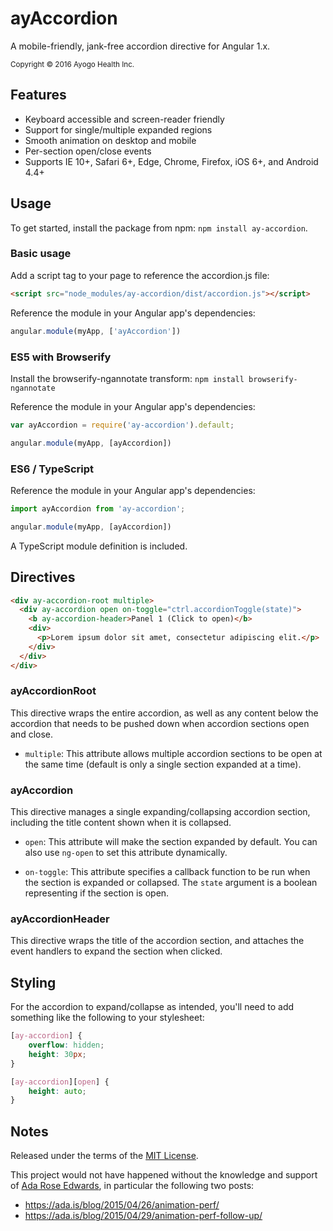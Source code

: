 ayAccordion
===========

A mobile-friendly, jank-free accordion directive for Angular 1.x.

<small>Copyright © 2016 Ayogo Health Inc.</small>


Features
--------

* Keyboard accessible and screen-reader friendly
* Support for single/multiple expanded regions
* Smooth animation on desktop and mobile
* Per-section open/close events
* Supports IE 10+, Safari 6+, Edge, Chrome, Firefox, iOS 6+, and Android 4.4+


Usage
-----

To get started, install the package from npm: `npm install ay-accordion`.

### Basic usage

Add a script tag to your page to reference the accordion.js file:

```html
<script src="node_modules/ay-accordion/dist/accordion.js"></script>
```

Reference the module in your Angular app's dependencies:

```javascript
angular.module(myApp, ['ayAccordion'])
```

### ES5 with Browserify

Install the browserify-ngannotate transform:
`npm install browserify-ngannotate`

Reference the module in your Angular app's dependencies:

```javascript
var ayAccordion = require('ay-accordion').default;

angular.module(myApp, [ayAccordion])
```

### ES6 / TypeScript
Reference the module in your Angular app's dependencies:

```javascript
import ayAccordion from 'ay-accordion';

angular.module(myApp, [ayAccordion])
```

A TypeScript module definition is included.


Directives
----------

```html
<div ay-accordion-root multiple>
  <div ay-accordion open on-toggle="ctrl.accordionToggle(state)">
    <b ay-accordion-header>Panel 1 (Click to open)</b>
    <div>
      <p>Lorem ipsum dolor sit amet, consectetur adipiscing elit.</p>
    </div>
  </div>
</div>
```


### ayAccordionRoot

This directive wraps the entire accordion, as well as any content below the
accordion that needs to be pushed down when accordion sections open and close.

* `multiple`: This attribute allows multiple accordion sections to be open at
  the same time (default is only a single section expanded at a time).

### ayAccordion

This directive manages a single expanding/collapsing accordion section,
including the title content shown when it is collapsed.

* `open`: This attribute will make the section expanded by default. You can
  also use `ng-open` to set this attribute dynamically.

* `on-toggle`: This attribute specifies a callback function to be run when the
  section is expanded or collapsed. The `state` argument is a boolean
  representing if the section is open.

### ayAccordionHeader

This directive wraps the title of the accordion section, and attaches the event
handlers to expand the section when clicked.


Styling
-------

For the accordion to expand/collapse as intended, you'll need to add something
like the following to your stylesheet:

```css
[ay-accordion] {
    overflow: hidden;
    height: 30px;
}

[ay-accordion][open] {
    height: auto;
}
```


Notes
-----

Released under the terms of the [MIT License](LICENSE).

This project would not have happened without the knowledge and support of
[Ada Rose Edwards](https://github.com/AdaRoseEdwards), in particular the
following two posts:
* https://ada.is/blog/2015/04/26/animation-perf/
* https://ada.is/blog/2015/04/29/animation-perf-follow-up/
